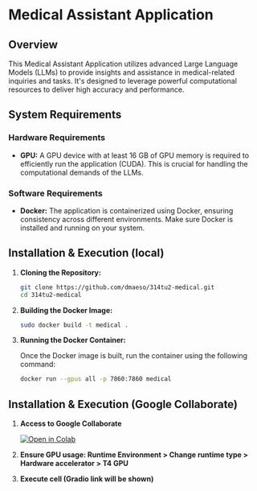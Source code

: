 
# Medical Assistant Application

## Overview

This Medical Assistant Application utilizes advanced Large Language Models (LLMs) to provide insights and assistance in medical-related inquiries and tasks. It's designed to leverage powerful computational resources to deliver high accuracy and performance.

## System Requirements

### Hardware Requirements

- **GPU:** A GPU device with at least 16 GB of GPU memory is required to efficiently run the application (CUDA). This is crucial for handling the computational demands of the LLMs.

### Software Requirements

- **Docker:** The application is containerized using Docker, ensuring consistency across different environments. Make sure Docker is installed and running on your system.

## Installation & Execution (local)

1. **Cloning the Repository:**


   ```bash
   git clone https://github.com/dmaeso/314tu2-medical.git
   cd 314tu2-medical

2. **Building the Docker Image:**


   ```bash
   sudo docker build -t medical .
   ```

3. **Running the Docker Container:**

   Once the Docker image is built, run the container using the following command:

   ```bash
   docker run --gpus all -p 7860:7860 medical
   ```
## Installation & Execution (Google Collaborate)


1. **Access to Google Collaborate**


    [![Open in Colab](https://colab.research.google.com/assets/colab-badge.svg)](https://colab.research.google.com/github/dmaeso/314tu2-medical/blob/main/MedicalAssistant_Demo.ipynb)


2. **Ensure GPU usage: Runtime Environment > Change runtime type > Hardware accelerator > T4 GPU**

3. **Execute cell (Gradio link will be shown)**


